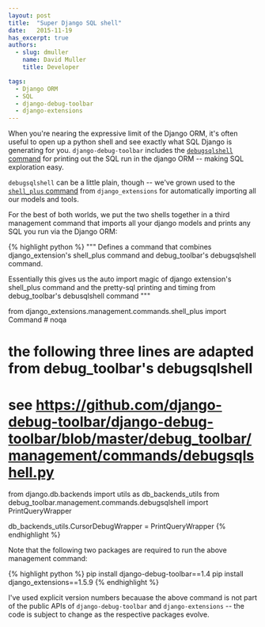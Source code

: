 ```yaml
---
layout: post
title:  "Super Django SQL shell"
date:   2015-11-19
has_excerpt: true
authors:
  - slug: dmuller
    name: David Muller
    title: Developer

tags:
  - Django ORM
  - SQL
  - django-debug-toolbar
  - django-extensions
---
```


When you're nearing the expressive limit of the Django ORM, it's often useful to open up a python shell and see exactly what SQL Django is generating for you.  `django-debug-toolbar` includes the [`debugsqlshell` command](https://django-debug-toolbar.readthedocs.org/en/1.4/commands.html#debugsqlshell) for printing out the SQL run in the django ORM -- making SQL exploration easy.

`debugsqlshell` can be a little plain, though -- we've grown used to the [`shell_plus` command](https://django-extensions.readthedocs.org/en/latest/shell_plus.html) from `django_extensions` for automatically importing all our models and tools.

For the best of both worlds, we put the two shells together in a third management command that imports all your django models and prints any SQL you run via the Django ORM:

<!--end-->

{% highlight python %}
"""
Defines a command that combines django_extension's shell_plus
command and debug_toolbar's debugsqlshell command.

Essentially this gives us the auto import magic of django extension's
shell_plus command and the pretty-sql printing and timing from
debug_toolbar's debusqlshell command
"""

from django_extensions.management.commands.shell_plus import Command  # noqa

# the following three lines are adapted from debug_toolbar's debugsqlshell
# see https://github.com/django-debug-toolbar/django-debug-toolbar/blob/master/debug_toolbar/management/commands/debugsqlshell.py
from django.db.backends import utils as db_backends_utils
from debug_toolbar.management.commands.debugsqlshell import PrintQueryWrapper

db_backends_utils.CursorDebugWrapper = PrintQueryWrapper
{% endhighlight %}


Note that the following two packages are required to run the above management command:

{% highlight python %}
pip install django-debug-toolbar==1.4
pip install django_extensions==1.5.9
{% endhighlight %}

I've used explicit version numbers becauase the above command is not part of the public APIs of `django-debug-toolbar` and `django-extensions` -- the code is subject to change as the respective packages evolve.
